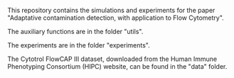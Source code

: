 This repository contains the simulations and experiments for the paper "Adaptative contamination detection, with application to Flow Cytometry".

The auxiliary functions are in the folder "utils".

The experiments are in the folder "experiments".

The Cytotrol FlowCAP III dataset, downloaded from the Human Immune Phenotyping Consortium (HIPC) website, can be found in the "data" folder.
